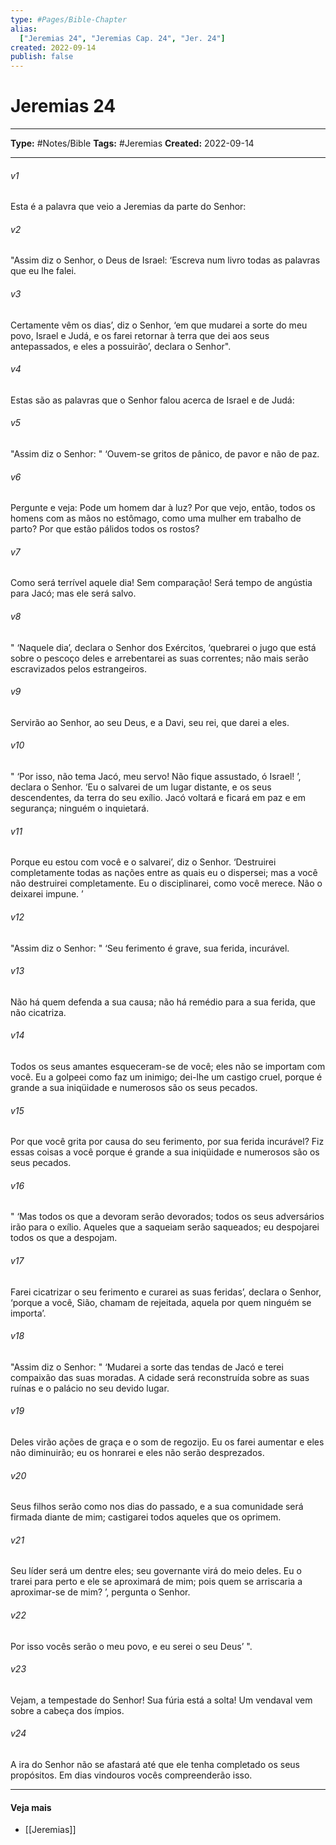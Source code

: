 ```yaml
---
type: #Pages/Bible-Chapter
alias:
  ["Jeremias 24", "Jeremias Cap. 24", "Jer. 24"]
created: 2022-09-14
publish: false
---
```


# Jeremias 24

---

**Type:** #Notes/Bible
**Tags:** #Jeremias
**Created:** 2022-09-14

---

###### v1
Esta é a palavra que veio a Jeremias da parte do Senhor:
###### v2
"Assim diz o Senhor, o Deus de Israel: ‘Escreva num livro todas as palavras que eu lhe falei.
###### v3
Certamente vêm os dias’, diz o Senhor, ‘em que mudarei a sorte do meu povo, Israel e Judá, e os farei retornar à terra que dei aos seus antepassados, e eles a possuirão’, declara o Senhor".
###### v4
Estas são as palavras que o Senhor falou acerca de Israel e de Judá:
###### v5
"Assim diz o Senhor: " ‘Ouvem-se gritos de pânico, de pavor e não de paz.
###### v6
Pergunte e veja: Pode um homem dar à luz? Por que vejo, então, todos os homens com as mãos no estômago, como uma mulher em trabalho de parto? Por que estão pálidos todos os rostos?
###### v7
Como será terrível aquele dia! Sem comparação! Será tempo de angústia para Jacó; mas ele será salvo.
###### v8
" ‘Naquele dia’, declara o Senhor dos Exércitos, ‘quebrarei o jugo que está sobre o pescoço deles e arrebentarei as suas correntes; não mais serão escravizados pelos estrangeiros.
###### v9
Servirão ao Senhor, ao seu Deus, e a Davi, seu rei, que darei a eles.
###### v10
" ‘Por isso, não tema Jacó, meu servo! Não fique assustado, ó Israel! ’, declara o Senhor. ‘Eu o salvarei de um lugar distante, e os seus descendentes, da terra do seu exílio. Jacó voltará e ficará em paz e em segurança; ninguém o inquietará.
###### v11
Porque eu estou com você e o salvarei’, diz o Senhor. ‘Destruirei completamente todas as nações entre as quais eu o dispersei; mas a você não destruirei completamente. Eu o disciplinarei, como você merece. Não o deixarei impune. ’
###### v12
"Assim diz o Senhor: " ‘Seu ferimento é grave, sua ferida, incurável.
###### v13
Não há quem defenda a sua causa; não há remédio para a sua ferida, que não cicatriza.
###### v14
Todos os seus amantes esqueceram-se de você; eles não se importam com você. Eu a golpeei como faz um inimigo; dei-lhe um castigo cruel, porque é grande a sua iniqüidade e numerosos são os seus pecados.
###### v15
Por que você grita por causa do seu ferimento, por sua ferida incurável? Fiz essas coisas a você porque é grande a sua iniqüidade e numerosos são os seus pecados.
###### v16
" ‘Mas todos os que a devoram serão devorados; todos os seus adversários irão para o exílio. Aqueles que a saqueiam serão saqueados; eu despojarei todos os que a despojam.
###### v17
Farei cicatrizar o seu ferimento e curarei as suas feridas’, declara o Senhor, ‘porque a você, Sião, chamam de rejeitada, aquela por quem ninguém se importa’.
###### v18
"Assim diz o Senhor: " ‘Mudarei a sorte das tendas de Jacó e terei compaixão das suas moradas. A cidade será reconstruída sobre as suas ruínas e o palácio no seu devido lugar.
###### v19
Deles virão ações de graça e o som de regozijo. Eu os farei aumentar e eles não diminuirão; eu os honrarei e eles não serão desprezados.
###### v20
Seus filhos serão como nos dias do passado, e a sua comunidade será firmada diante de mim; castigarei todos aqueles que os oprimem.
###### v21
Seu líder será um dentre eles; seu governante virá do meio deles. Eu o trarei para perto e ele se aproximará de mim; pois quem se arriscaria a aproximar-se de mim? ’, pergunta o Senhor.
###### v22
Por isso vocês serão o meu povo, e eu serei o seu Deus’ ".
###### v23
Vejam, a tempestade do Senhor! Sua fúria está a solta! Um vendaval vem sobre a cabeça dos ímpios.
###### v24
A ira do Senhor não se afastará até que ele tenha completado os seus propósitos. Em dias vindouros vocês compreenderão isso.


---

#### Veja mais

- [[Jeremias]]
